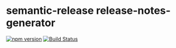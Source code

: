 # semantic-release release-notes-generator
[![npm version](https://badge.fury.io/js/%40kamshak%2Frelease-notes-generator.svg)](https://badge.fury.io/js/%40kamshak%2Frelease-notes-generator)
[![Build Status](https://travis-ci.org/Kamshak/release-notes-generator.svg?branch=master)](https://travis-ci.org/Kamshak/release-notes-generator)
